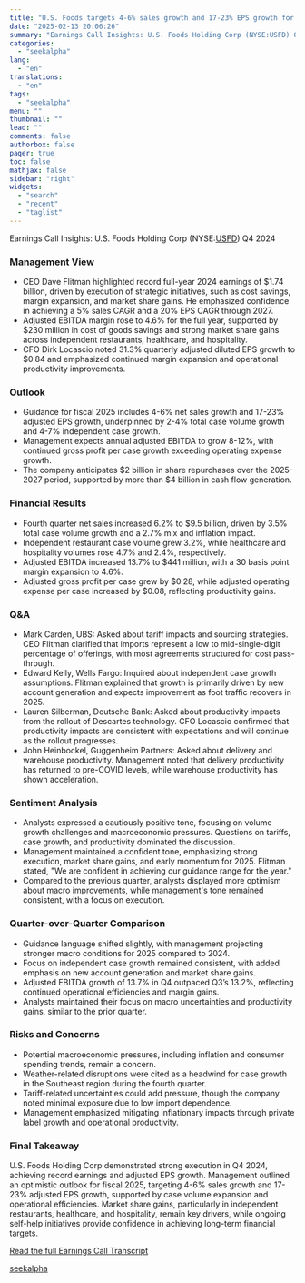 ```yaml
---
title: "U.S. Foods targets 4-6% sales growth and 17-23% EPS growth for fiscal 2025"
date: "2025-02-13 20:06:26"
summary: "Earnings Call Insights: U.S. Foods Holding Corp (NYSE:USFD) Q4 2024 Management View CEO Dave Flitman highlighted record full-year 2024 earnings of $1.74 billion, driven by execution of strategic initiatives, such as cost savings, margin expansion, and market share gains. He emphasized confidence in achieving a 5% sales CAGR and a..."
categories:
  - "seekalpha"
lang:
  - "en"
translations:
  - "en"
tags:
  - "seekalpha"
menu: ""
thumbnail: ""
lead: ""
comments: false
authorbox: false
pager: true
toc: false
mathjax: false
sidebar: "right"
widgets:
  - "search"
  - "recent"
  - "taglist"
---
```


Earnings Call Insights: U.S. Foods Holding Corp (NYSE:[USFD](https://seekingalpha.com/symbol/USFD "US Foods Holding Corp.")) Q4 2024

### Management View

* CEO Dave Flitman highlighted record full-year 2024 earnings of $1.74 billion, driven by execution of strategic initiatives, such as cost savings, margin expansion, and market share gains. He emphasized confidence in achieving a 5% sales CAGR and a 20% EPS CAGR through 2027.
* Adjusted EBITDA margin rose to 4.6% for the full year, supported by $230 million in cost of goods savings and strong market share gains across independent restaurants, healthcare, and hospitality.
* CFO Dirk Locascio noted 31.3% quarterly adjusted diluted EPS growth to $0.84 and emphasized continued margin expansion and operational productivity improvements.

### Outlook

* Guidance for fiscal 2025 includes 4-6% net sales growth and 17-23% adjusted EPS growth, underpinned by 2-4% total case volume growth and 4-7% independent case growth.
* Management expects annual adjusted EBITDA to grow 8-12%, with continued gross profit per case growth exceeding operating expense growth.
* The company anticipates $2 billion in share repurchases over the 2025-2027 period, supported by more than $4 billion in cash flow generation.

### Financial Results

* Fourth quarter net sales increased 6.2% to $9.5 billion, driven by 3.5% total case volume growth and a 2.7% mix and inflation impact.
* Independent restaurant case volume grew 3.2%, while healthcare and hospitality volumes rose 4.7% and 2.4%, respectively.
* Adjusted EBITDA increased 13.7% to $441 million, with a 30 basis point margin expansion to 4.6%.
* Adjusted gross profit per case grew by $0.28, while adjusted operating expense per case increased by $0.08, reflecting productivity gains.

### Q&A

* Mark Carden, UBS: Asked about tariff impacts and sourcing strategies. CEO Flitman clarified that imports represent a low to mid-single-digit percentage of offerings, with most agreements structured for cost pass-through.
* Edward Kelly, Wells Fargo: Inquired about independent case growth assumptions. Flitman explained that growth is primarily driven by new account generation and expects improvement as foot traffic recovers in 2025.
* Lauren Silberman, Deutsche Bank: Asked about productivity impacts from the rollout of Descartes technology. CFO Locascio confirmed that productivity impacts are consistent with expectations and will continue as the rollout progresses.
* John Heinbockel, Guggenheim Partners: Asked about delivery and warehouse productivity. Management noted that delivery productivity has returned to pre-COVID levels, while warehouse productivity has shown acceleration.

### Sentiment Analysis

* Analysts expressed a cautiously positive tone, focusing on volume growth challenges and macroeconomic pressures. Questions on tariffs, case growth, and productivity dominated the discussion.
* Management maintained a confident tone, emphasizing strong execution, market share gains, and early momentum for 2025. Flitman stated, "We are confident in achieving our guidance range for the year."
* Compared to the previous quarter, analysts displayed more optimism about macro improvements, while management's tone remained consistent, with a focus on execution.

### Quarter-over-Quarter Comparison

* Guidance language shifted slightly, with management projecting stronger macro conditions for 2025 compared to 2024.
* Focus on independent case growth remained consistent, with added emphasis on new account generation and market share gains.
* Adjusted EBITDA growth of 13.7% in Q4 outpaced Q3’s 13.2%, reflecting continued operational efficiencies and margin gains.
* Analysts maintained their focus on macro uncertainties and productivity gains, similar to the prior quarter.

### Risks and Concerns

* Potential macroeconomic pressures, including inflation and consumer spending trends, remain a concern.
* Weather-related disruptions were cited as a headwind for case growth in the Southeast region during the fourth quarter.
* Tariff-related uncertainties could add pressure, though the company noted minimal exposure due to low import dependence.
* Management emphasized mitigating inflationary impacts through private label growth and operational productivity.

### Final Takeaway

U.S. Foods Holding Corp demonstrated strong execution in Q4 2024, achieving record earnings and adjusted EPS growth. Management outlined an optimistic outlook for fiscal 2025, targeting 4-6% sales growth and 17-23% adjusted EPS growth, supported by case volume expansion and operational efficiencies. Market share gains, particularly in independent restaurants, healthcare, and hospitality, remain key drivers, while ongoing self-help initiatives provide confidence in achieving long-term financial targets.

[Read the full Earnings Call Transcript](https://seekingalpha.com/symbol/USFD/earnings/transcripts)

[seekalpha](https://seekingalpha.com/news/4407912-u-s-foods-targets-4minus-6-percent-sales-growth-and-17minus-23-percent-eps-growth-for-fiscal)
